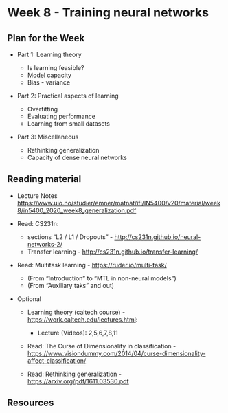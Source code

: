 # Week 8 - Training neural networks

## Plan for the Week
- Part 1: Learning theory
  - Is learning feasible?
  - Model capacity
  - Bias - variance

- Part 2: Practical aspects of learning
  - Overfitting
  - Evaluating performance
  - Learning from small datasets

- Part 3: Miscellaneous
  - Rethinking generalization
  - Capacity of dense neural networks

## Reading material
- Lecture Notes https://www.uio.no/studier/emner/matnat/ifi/IN5400/v20/material/week8/in5400_2020_week8_generalization.pdf

- Read: CS231n:
  - sections “L2 / L1 / Dropouts” - http://cs231n.github.io/neural-networks-2/
  - Transfer learning - http://cs231n.github.io/transfer-learning/

- Read: Multitask learning - https://ruder.io/multi-task/
  - (From “Introduction” to “MTL in non-neural models”)
  - (From “Auxiliary taks” and out)

- Optional
  - Learning theory (caltech course) - https://work.caltech.edu/lectures.html:
    - Lecture (Videos): 2,5,6,7,8,11

  - Read: The Curse of Dimensionality in classification - https://www.visiondummy.com/2014/04/curse-dimensionality-affect-classification/
  - Read: Rethinking generalization - https://arxiv.org/pdf/1611.03530.pdf

## Resources
